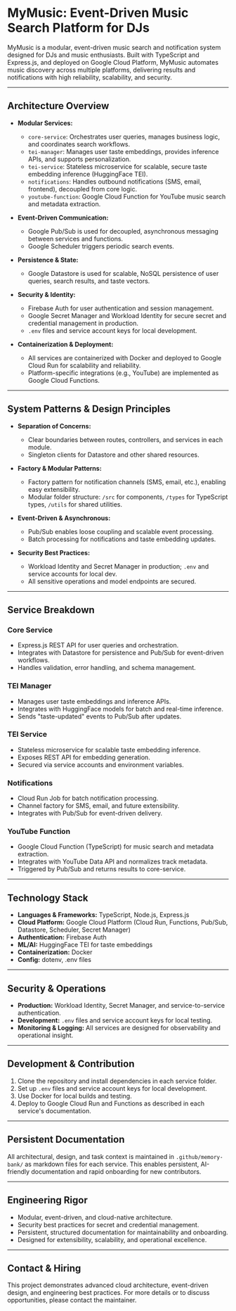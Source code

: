 # MyMusic: Event-Driven Music Search Platform for DJs

MyMusic is a modular, event-driven music search and notification system designed for DJs and music enthusiasts. Built with TypeScript and Express.js, and deployed on Google Cloud Platform, MyMusic automates music discovery across multiple platforms, delivering results and notifications with high reliability, scalability, and security.

---

## Architecture Overview

- **Modular Services:**

  - `core-service`: Orchestrates user queries, manages business logic, and coordinates search workflows.
  - `tei-manager`: Manages user taste embeddings, provides inference APIs, and supports personalization.
  - `tei-service`: Stateless microservice for scalable, secure taste embedding inference (HuggingFace TEI).
  - `notifications`: Handles outbound notifications (SMS, email, frontend), decoupled from core logic.
  - `youtube-function`: Google Cloud Function for YouTube music search and metadata extraction.

- **Event-Driven Communication:**

  - Google Pub/Sub is used for decoupled, asynchronous messaging between services and functions.
  - Google Scheduler triggers periodic search events.

- **Persistence & State:**

  - Google Datastore is used for scalable, NoSQL persistence of user queries, search results, and taste vectors.

- **Security & Identity:**

  - Firebase Auth for user authentication and session management.
  - Google Secret Manager and Workload Identity for secure secret and credential management in production.
  - `.env` files and service account keys for local development.

- **Containerization & Deployment:**
  - All services are containerized with Docker and deployed to Google Cloud Run for scalability and reliability.
  - Platform-specific integrations (e.g., YouTube) are implemented as Google Cloud Functions.

---

## System Patterns & Design Principles

- **Separation of Concerns:**

  - Clear boundaries between routes, controllers, and services in each module.
  - Singleton clients for Datastore and other shared resources.

- **Factory & Modular Patterns:**

  - Factory pattern for notification channels (SMS, email, etc.), enabling easy extensibility.
  - Modular folder structure: `/src` for components, `/types` for TypeScript types, `/utils` for shared utilities.

- **Event-Driven & Asynchronous:**

  - Pub/Sub enables loose coupling and scalable event processing.
  - Batch processing for notifications and taste embedding updates.

- **Security Best Practices:**
  - Workload Identity and Secret Manager in production; `.env` and service accounts for local dev.
  - All sensitive operations and model endpoints are secured.

---

## Service Breakdown

### Core Service

- Express.js REST API for user queries and orchestration.
- Integrates with Datastore for persistence and Pub/Sub for event-driven workflows.
- Handles validation, error handling, and schema management.

### TEI Manager

- Manages user taste embeddings and inference APIs.
- Integrates with HuggingFace models for batch and real-time inference.
- Sends "taste-updated" events to Pub/Sub after updates.

### TEI Service

- Stateless microservice for scalable taste embedding inference.
- Exposes REST API for embedding generation.
- Secured via service accounts and environment variables.

### Notifications

- Cloud Run Job for batch notification processing.
- Channel factory for SMS, email, and future extensibility.
- Integrates with Pub/Sub for event-driven delivery.

### YouTube Function

- Google Cloud Function (TypeScript) for music search and metadata extraction.
- Integrates with YouTube Data API and normalizes track metadata.
- Triggered by Pub/Sub and returns results to core-service.

---

## Technology Stack

- **Languages & Frameworks:** TypeScript, Node.js, Express.js
- **Cloud Platform:** Google Cloud Platform (Cloud Run, Functions, Pub/Sub, Datastore, Scheduler, Secret Manager)
- **Authentication:** Firebase Auth
- **ML/AI:** HuggingFace TEI for taste embeddings
- **Containerization:** Docker
- **Config:** dotenv, .env files

---

## Security & Operations

- **Production:** Workload Identity, Secret Manager, and service-to-service authentication.
- **Development:** `.env` files and service account keys for local testing.
- **Monitoring & Logging:** All services are designed for observability and operational insight.

---

## Development & Contribution

1. Clone the repository and install dependencies in each service folder.
2. Set up `.env` files and service account keys for local development.
3. Use Docker for local builds and testing.
4. Deploy to Google Cloud Run and Functions as described in each service's documentation.

---

## Persistent Documentation

All architectural, design, and task context is maintained in `.github/memory-bank/` as markdown files for each service. This enables persistent, AI-friendly documentation and rapid onboarding for new contributors.

---

## Engineering Rigor

- Modular, event-driven, and cloud-native architecture.
- Security best practices for secret and credential management.
- Persistent, structured documentation for maintainability and onboarding.
- Designed for extensibility, scalability, and operational excellence.

---

## Contact & Hiring

This project demonstrates advanced cloud architecture, event-driven design, and engineering best practices. For more details or to discuss opportunities, please contact the maintainer.
